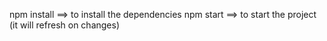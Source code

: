npm install ==> to install the dependencies
npm start ==> to start the project (it will refresh on changes)
